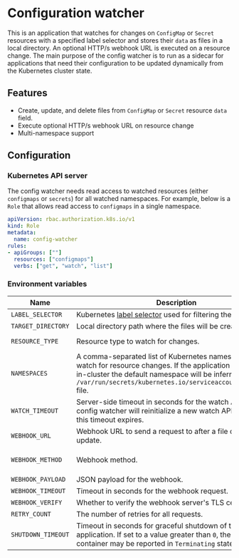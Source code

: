# Configuration watcher

This is an application that watches for changes on `ConfigMap` or `Secret` resources with a specified label selector and stores their `data` as files in a local directory.
An optional HTTP/s webhook URL is executed on a resource change.
The main purpose of the config watcher is to run as a sidecar for applications that need their configuration to be updated dynamically from the Kubernetes cluster state.

## Features

- Create, update, and delete files from `ConfigMap` or `Secret` resource `data` field.
- Execute optional HTTP/s webhook URL on resource change
- Multi-namespace support

## Configuration

### Kubernetes API server

The config watcher needs read access to watched resources (either `configmaps` or `secrets`) for all watched namespaces.
For example, below is a `Role` that allows read access to `configmaps` in a single namespace.

```yaml
apiVersion: rbac.authorization.k8s.io/v1
kind: Role
metadata:
  name: config-watcher
rules:
- apiGroups: [""]
  resources: ["configmaps"]
  verbs: ["get", "watch", "list"]
```

### Environment variables

| Name             | Description                                            | Default   | Type | Required |
|------------------|--------------------------------------------------------|-----------|------|---------|
| `LABEL_SELECTOR` | Kubernetes [label selector](https://kubernetes.io/docs/concepts/overview/working-with-objects/labels/#label-selectors) used for filtering the resources.  | `null` | string | `true` |
| `TARGET_DIRECTORY` | Local directory path where the files will be created.  | `null` | string | `true` |
| `RESOURCE_TYPE` | Resource type to watch for changes.  | `config_map` | `config_map` or `secret` | `false` |
| `NAMESPACES` | A comma-separated list of Kubernetes namespaces to watch for resource changes. If the application is running in-cluster the default namespace will be inferred from `/var/run/secrets/kubernetes.io/serviceaccount/namespace` file. | `default` | string | `false` |
| `WATCH_TIMEOUT` | Server-side timeout in seconds for the watch API call. The config watcher will reinitialize a new watch API call once this timeout expires. | `60` | `seconds` | `false` |
| `WEBHOOK_URL` | Webhook URL to send a request to after a file content update. | `null` | `string` | `false` |
| `WEBHOOK_METHOD` | Webhook method. | `GET` | `GET`, `POST`, `PUT` or `PATCH` | `false` |
| `WEBHOOK_PAYLOAD` | JSON payload for the webhook. | `null` | `JSON` | `false` |
| `WEBHOOK_TIMEOUT` | Timeout in seconds for the webhook request. | `60` | `seconds` | `false` |
| `WEBHOOK_VERIFY` | Whether to verify the webhook server's TLS certificate. | `true` | `boolean` | `false` |
| `RETRY_COUNT` | The number of retries for all requests. | `5` | `int` | `false` |
| `SHUTDOWN_TIMEOUT` | Timeout in seconds for graceful shutdown of the application. If set to a value greater than `0`, the watcher container may be reported in `Terminating` state. | `0` | `seconds` | `false` |
